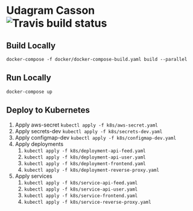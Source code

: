 # Udagram Casson ![Travis build status](https://travis-ci.com/cassonchris/udagram-casson.svg?branch=master "Travis build status")

## Build Locally

`docker-compose -f docker/docker-compose-build.yaml build --parallel`

## Run Locally

`docker-compose up`

## Deploy to Kubernetes

1. Apply aws-secret `kubectl apply -f k8s/aws-secret.yaml`
2. Apply secrets-dev `kubectl apply -f k8s/secrets-dev.yaml`
3. Apply configmap-dev `kubectl apply -f k8s/configmap-dev.yaml`
4. Apply deployments
    1. `kubectl apply -f k8s/deployment-api-feed.yaml`
    2. `kubectl apply -f k8s/deployment-api-user.yaml`
    3. `kubectl apply -f k8s/deployment-frontend.yaml`
    4. `kubectl apply -f k8s/deployment-reverse-proxy.yaml`
5. Apply services
    1. `kubectl apply -f k8s/service-api-feed.yaml`
    2. `kubectl apply -f k8s/service-api-user.yaml`
    3. `kubectl apply -f k8s/service-frontend.yaml`
    4. `kubectl apply -f k8s/service-reverse-proxy.yaml`
